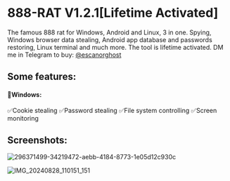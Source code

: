 
# 888-RAT V1.2.1[Lifetime Activated]
The famous 888 rat for Windows, Android and Linux, 3 in one. Spying, Windows browser data stealing, Android app database and passwords restoring, Linux terminal and much more. The tool is lifetime activated. DM me in Telegram to buy: [@escanorghost](https://t.me/escanorghost)

## Some features:
#### 💠Windows:
✅Cookie stealing
✅Password stealing
✅File system controlling
✅Screen monitoring

## Screenshots:
![296371499-34219472-aebb-4184-8773-1e05d12c930c](https://github.com/inheritedeu/888-RAT/assets/113015812/f0efc3dd-94a4-4f31-a5a7-57d9cb068889)

![IMG_20240828_110151_151](https://github.com/user-attachments/assets/c8382e79-0728-4863-9ee9-4e98d877447a)
